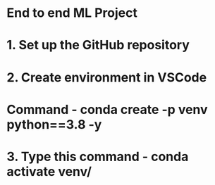 # End to end ML Project

# 1. Set up the GitHub repository 
    
# 2. Create environment in VSCode
#    Command - conda create -p venv python==3.8 -y
  
# 3. Type this command - conda activate venv/

